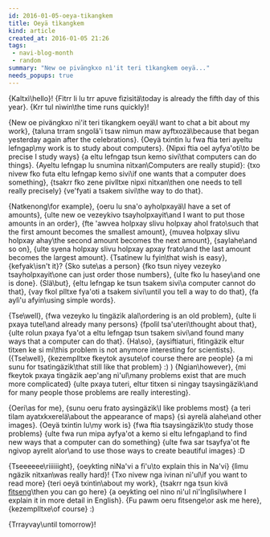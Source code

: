 ```yaml
---
id: 2016-01-05-oeya-tikangkem
title: Oeyä tìkangkem
kind: article
created_at: 2016-01-05 21:26
tags:
 - navi-blog-month
 - random
summary: "New oe pivängkxo nì'it teri tìkangkem oeyä..."
needs_popups: true
---
```


{Kaltxì\hello}!
{Fìtrr li lu trr apuve fìzìsìtä\today is already the fifth day of this year}.
{Krr tul nìwin\the time runs quickly}!

{New oe pivängkxo nì'it teri tìkangkem oeyä\I want to chat a bit about my work},
{taluna trram sngolä'i tsaw nìmun maw ayftxozä\because that began yesterday again after the celebrations}.
{Oeyä txintìn lu fwa ftia teri ayeltu lefngap\my work is to study about computers}.
{Nìpxi ftia oel ayfya'oti\to be precise I study ways}
{a eltu lefngap tsun kemo sivi\that computers can do things}.
{Ayeltu lefngap lu snumìna nìtxan\Computers are really stupid}:
{txo nivew fko futa eltu lefngap kemo sivi\if one wants that a computer does something},
{tsakrr fko zene pivlltxe nìpxi nìtxan\then one needs to tell really precisely}
{ve'fyati a tsakem sivi\the way to do that}.

{Natkenong\for example},
{oeru lu sna'o ayholpxayä\I have a set of amounts},
{ulte new oe vezeykivo tsayholpxayit\and I want to put those amounts in an order},
{fte 'awvea holpxay slivu holpxay ahol frato\such that the first amount becomes the smallest amount},
{muvea holpxay slivu holpxay ahay\the second amount becomes the next amount},
{saylahe\and so on},
{ulte syena holpxay slivu holpxay apxay frato\and the last amount becomes the largest amount}.
{Tsatìnew lu fyin\that wish is easy},
{kefyak\isn't it}?
{Sko sute\as a person}
{fko tsun nìyey vezeyko tsayholpxayit\one can just order those numbers},
{ulte fko lu hasey\and one is done}.
{Slä\but},
{eltu lefngap ke tsun tsakem sivi\a computer cannot do that},
{vay fkol plltxe fya'oti a tsakem sivi\until you tell a way to do that},
{fa aylì'u afyin\using simple words}.

{Tse\well},
{fwa vezeyko lu tìngäzìk alal\ordering is an old problem},
{ulte li pxaya tutel\and already many persons}
{fpolìl tsa'uteri\thought about that},
{ulte rolun pxaya fya'ot a eltu lefngap tsun tsakem sivi\and found many ways that a computer can do that}.
{Ha\so},
{aysìftiaturi, fìtìngäzìk eltur tìtxen ke si mi\this problem is not anymore interesting for scientists}.
({Tse\well},
{kezemplltxe fkeytok aysute\of course there are people}
{a mi sunu for tsatìngäzìk\that still like that problem} :) )
{Ngian\however},
{mi fkeytok pxaya tìngäzìk aep'ang nì'ul\many problems exist that are much more complicated}
{ulte pxaya tuteri, eltur tìtxen si nìngay tsaysìngäzìk\and for many people those problems are really interesting}.

{Oeri\as for me},
{sunu oeru frato aysìngäzìk\I like problems most}
{a teri tìlam ayatxkxerelä\about the appearance of maps}
{sì ayrelä alahe\and other images}.
{Oeyä txintìn lu\my work is}
{fwa ftia tsaysìngäzìk\to study those problems}
{ulte fwa run mipa ayfya'ot a kemo si eltu lefngap\and to find new ways that a computer can do something}
{ulte fwa sar tsayfya'ot fte ngivop ayrelit alor\and to use those ways to create beautiful images} :D

{Tseeeeee\riiiiiight},
{oeyktìng nìNa'vi a fì'u\to explain this in Na'vi}
{lìmu ngäzìk nìtxan\was really hard}!
{Txo nivew nga ivinan nì'ul\if you want to read more}
{teri oeyä txintìn\about my work},
{tsakrr nga tsun kivä <a href="/research">fìtseng</a>\then you can go here}
{a oeyktìng oel nìno nì'ul nì'Ìnglìsì\where I explain it in more detail in English}.
{Fu pawm oeru fìtsenge\or ask me here},
{kezemplltxe\of course} :)

{Trrayvay\until tomorrow}!
